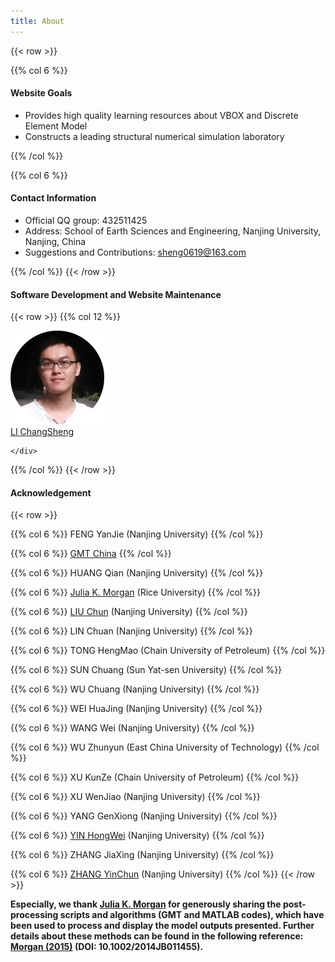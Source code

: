 ```yaml
---
title: About
---
```




{{< row >}}

{{% col 6 %}}
#### Website Goals

 - Provides high quality learning resources about VBOX and Discrete Element Model 
 - Constructs a leading structural numerical simulation laboratory


{{% /col %}}

{{% col 6 %}}
#### Contact Information

 - Official QQ group: 432511425 
 - Address: School of Earth Sciences and Engineering, Nanjing University, Nanjing, China
 - Suggestions and Contributions: [sheng0619@163.com](mailto:sheng0619@163.com)
 
{{% /col %}}
{{< /row >}}

#### Software Development and Website Maintenance
{{< row >}}
{{% col 12 %}}
<div class="row author-list">
	<div class="col-xs-6 col-sm-3 col-md-2 col-lg-2">
		<a href="/en/about/lichangsheng/" >
			<img src="/about/lichangsheng/LiChangSheng.png" alt="LI ChangSheng" class="img-circle" >
			<div class="author-name"> LI ChangSheng</div>
		</a>
		
	</div> 
</div>
{{% /col %}}
{{< /row >}}

#### Acknowledgement
{{< row >}}

{{% col 6 %}}
FENG YanJie (Nanjing University)
{{% /col %}}

{{% col 6 %}}
[GMT China](https://gmt-china.org/)
{{% /col %}}

{{% col 6 %}}
HUANG Qian (Nanjing University)
{{% /col %}}

{{% col 6 %}}
[Julia K. Morgan](https://earthscience.rice.edu/directory/user/100) (Rice University)
{{% /col %}}

{{% col 6 %}}
[LIU Chun](http://es.nju.edu.cn/lc/list.htm) (Nanjing University)
{{% /col %}}

{{% col 6 %}}
LIN Chuan (Nanjing University)
{{% /col %}}

{{% col 6 %}}
TONG HengMao (Chain University of Petroleum)
{{% /col %}}

{{% col 6 %}}
SUN Chuang (Sun Yat-sen University)
{{% /col %}}

{{% col 6 %}}
WU Chuang (Nanjing University)
{{% /col %}}

{{% col 6 %}}
WEI HuaJing (Nanjing University)
{{% /col %}}

{{% col 6 %}}
WANG Wei (Nanjing University)
{{% /col %}}

{{% col 6 %}}
WU Zhunyun (East China University of Technology)
{{% /col %}}

{{% col 6 %}}
XU KunZe (Chain University of Petroleum)
{{% /col %}}

{{% col 6 %}}
XU WenJiao (Nanjing University)
{{% /col %}}

{{% col 6 %}}
YANG GenXiong (Nanjing University)
{{% /col %}}

{{% col 6 %}}
[YIN HongWei](http://es.nju.edu.cn/yhw/list.htm) (Nanjing University)
{{% /col %}}

{{% col 6 %}}
ZHANG JiaXing (Nanjing University)
{{% /col %}}

{{% col 6 %}}
[ZHANG YinChun](https://github.com/riddlezyc/) (Nanjing University)
{{% /col %}}
{{< /row >}}

**Especially, we thank [Julia K. Morgan](https://earthscience.rice.edu/directory/user/100)  for generously sharing the post-processing scripts and algorithms (GMT and MATLAB codes), which have been used to process and display the model outputs presented. Further details about these methods can be found in the following reference: [Morgan (2015)](http://onlinelibrary.wiley.com/doi/10.1002/2014JB011455/full) (DOI: 10.1002/2014JB011455).**
